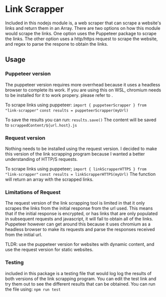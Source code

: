 # Link Scrapper

Included in this nodejs module is, a web scraper that can scrape a website's links and return them in an Array. There are two options on how this module would scrape the links. One option uses the Puppeteer package to scrape the links. The other option uses a http/https request to scrape the website, and regex to parse the respone to obtain the links.

## Usage

### Puppeteer version

The puppeteer version requires more overrhead because it uses a headless browser to complete its work. If you are using this on WSL, chromium needs to be installed for it to work propery. please refer to .

To scrape links using puppeteer:
`import { puppeteerScrapper } from "link-scrapper"`
`const results = puppeteerScrapper(myUrl)`

To save the results you can run:
`results.save()`
The content will be saved to `scrappedContent/${url.host}.js`

### Request version

Nothing needs to be installed using the request version. I decided to make this version of the link scrapping program because I wanted a better understanding of HTTP/S requests.

To scrape links using puppeteer;
`import { linkScrapperHTTPS } from "link-scrapper"`
`const results = linkScrapperHTTPS(myUrl)`
The function will return an array with the scrapped links.

### Limitations of Request

The request version of the link scrapping tool is limited in that it only scrapes the links from the initial response from the url used. This means that if the initial response is encrypted, or has links that are only populated in subsequent requests and javascript, it will fail to obtain all of the links. Puppeteer however can get around this because it uses chromium as a headless browser to make its requests and parse the responses received from the initial url.

TLDR: use the puppeteer version for websites with dynamic content, and use the request version for static websites.

### Testing

included in this package is a testing file that would log log the results of both versions of the link scrapping program. You can edit the test link and try them out to see the different results that can be obtained.
You can run the file using:
`npm run test`
